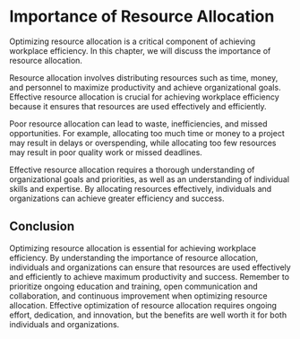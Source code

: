 Importance of Resource Allocation
============================================================================

Optimizing resource allocation is a critical component of achieving workplace efficiency. In this chapter, we will discuss the importance of resource allocation.

Resource allocation involves distributing resources such as time, money, and personnel to maximize productivity and achieve organizational goals. Effective resource allocation is crucial for achieving workplace efficiency because it ensures that resources are used effectively and efficiently.

Poor resource allocation can lead to waste, inefficiencies, and missed opportunities. For example, allocating too much time or money to a project may result in delays or overspending, while allocating too few resources may result in poor quality work or missed deadlines.

Effective resource allocation requires a thorough understanding of organizational goals and priorities, as well as an understanding of individual skills and expertise. By allocating resources effectively, individuals and organizations can achieve greater efficiency and success.

Conclusion
----------

Optimizing resource allocation is essential for achieving workplace efficiency. By understanding the importance of resource allocation, individuals and organizations can ensure that resources are used effectively and efficiently to achieve maximum productivity and success. Remember to prioritize ongoing education and training, open communication and collaboration, and continuous improvement when optimizing resource allocation. Effective optimization of resource allocation requires ongoing effort, dedication, and innovation, but the benefits are well worth it for both individuals and organizations.
